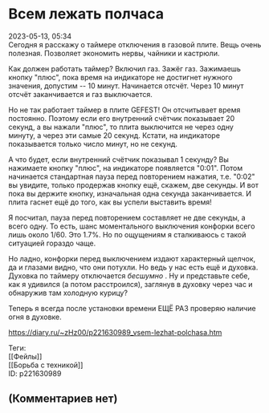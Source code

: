 Всем лежать полчаса
===================

  
2023-05-13, 05:34  
 Сегодня я расскажу о таймере отключения в газовой плите. Вещь очень полезная. Позволяет экономить нервы, чайники и кастрюли.   
   
 Как должен работать таймер? Включил газ. Зажёг газ. Зажимаешь кнопку "плюс", пока время на индикаторе не достигнет нужного значения, допустим -- 10 минут. Начинается отсчёт. Через 10 минут отсчёт заканчивается и газ выключается.   
   
 Но не так работает таймер в плите GEFEST! Он отсчитывает время постоянно. Поэтому если его внутренний счётчик показывает 20 секунд, а вы нажали "плюс", то плита выключится не через одну минуту, а через эти самые 20 секунд. Кстати, на индикаторе показывается только число минут, но не секунд.   
   
 А что будет, если внутренний счётчик показывал 1 секунду? Вы нажимаете кнопку "плюс", на индикаторе появляется "0:01". Потом начинается стандартная пауза перед повторением нажатия, т.е. "0:02" вы увидите, только продержав кнопку ещё, скажем, две секунды. И вот пока вы держите кнопку, изначальная одна секунда заканчивается. И плита гаснет ещё до того, как вы успели выставить время!   
   
 Я посчитал, пауза перед повторением составляет не две секунды, а всего одну. То есть, шанс моментального выключения конфорки всего лишь около 1/60. Это 1.7%. Но по ощущениям я сталкиваюсь с такой ситуацией гораздо чаще.   
   
 Но ладно, конфорки перед выключением издают характерный щелчок, да и глазами видно, что они потухли. Но ведь у нас есть ещё и духовка. Духовка по таймеру отключается  *бесшумно*  . Ну и представьте себе, как я удивился (а потом расстроился), заглянув в духовку через час и обнаружив там холодную курицу?   
   
 Теперь я всегда после установки времени ЕЩЁ РАЗ проверяю наличие огня в духовке.   
  
<https://diary.ru/~zHz00/p221630989_vsem-lezhat-polchasa.htm>  
  
Теги:  
[[Фейлы]]  
[[Борьба с техникой]]  
ID: p221630989  


(Комментариев нет)
------------------